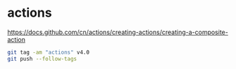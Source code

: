 # actions
https://docs.github.com/cn/actions/creating-actions/creating-a-composite-action

``` bash
git tag -am "actions" v4.0
git push --follow-tags

``` 